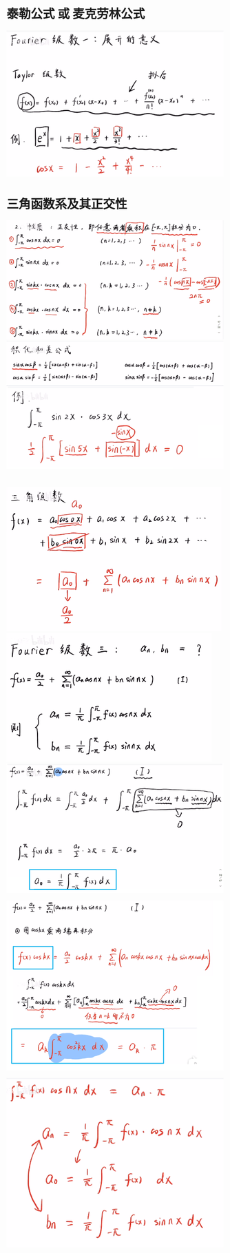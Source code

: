 # 泰勒公式 或 麦克劳林公式
![](../../photo/Pasted%20image%2020240915133129.png)

# 三角函数系及其正交性
![](../../photo/Pasted%20image%2020240915133713.png)
![](../../photo/Pasted%20image%2020240915133941.png)

# 
![](../../photo/Pasted%20image%2020240915133210.png)
![](../../photo/Pasted%20image%2020240915140110.png)
![](../../photo/Pasted%20image%2020240915140244.png)

![](../../photo/Pasted%20image%2020240915140905.png)

![](../../photo/Pasted%20image%2020240915140647.png)